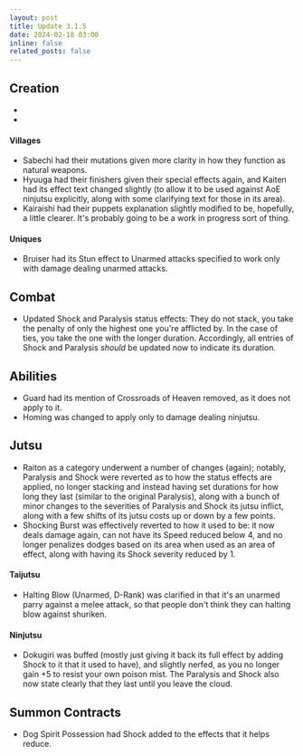 ```yaml
---
layout: post
title: Update 3.1.5
date: 2024-02-18 03:00
inline: false
related_posts: false
---
```


## Creation
 - 
 - 

#### Villages
 - Sabechi had their mutations given more clarity in how they function as natural weapons.
 - Hyuuga had their finishers given their special effects again, and Kaiten had its effect text changed slightly (to allow it to be used against AoE ninjutsu explicitly, along with some clarifying text for those in its area).
 - Kairaishi had their puppets explanation slightly modified to be, hopefully, a little clearer.  It's probably going to be a work in progress sort of thing.


#### Uniques 
 - Bruiser had its Stun effect to Unarmed attacks specified to work only with damage dealing unarmed attacks.


## Combat
 - Updated Shock and Paralysis status effects: They do not stack, you take the penalty of only the highest one you're afflicted by. In the case of ties, you take the one with the longer duration. Accordingly, all entries of Shock and Paralysis *should* be updated now to indicate its duration.

## Abilities
 - Guard had its mention of Crossroads of Heaven removed, as it does not apply to it.
 - Homing was changed to apply only to damage dealing ninjutsu.

## Jutsu
 - Raiton as a category underwent a number of changes (again); notably, Paralysis and Shock were reverted as to how the status effects are applied, no longer stacking and instead having set durations for how long they last (similar to the original Paralysis), along with a bunch of minor changes to the severities of Paralysis and Shock its jutsu inflict, along with a few shifts of its jutsu costs up or down by a few points.
 - Shocking Burst was effectively reverted to how it used to be: it now deals damage again, can not have its Speed reduced below 4, and no longer penalizes dodges based on its area when used as an area of effect, along with having its Shock severity reduced by 1.

#### Taijutsu
 - Halting Blow (Unarmed, D-Rank) was clarified in that it's an unarmed parry against a melee attack, so that people don't think they can halting blow against shuriken.

#### Ninjutsu 
 - Dokugiri was buffed (mostly just giving it back its full effect by adding Shock to it that it used to have), and slightly nerfed, as you no longer gain +5 to resist your own poison mist.  The Paralysis and Shock also now state clearly that they last until you leave the cloud.


## Summon Contracts
 - Dog Spirit Possession had Shock added to the effects that it helps reduce.
